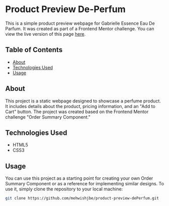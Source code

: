 # Product Preview De-Perfum

This is a simple product preview webpage for Gabrielle Essence Eau De Parfum. It was created as part of a Frontend Mentor challenge. You can view the live version of this page [here](https://mehwishjbe.github.io/product-preview-dePerfum/).

## Table of Contents

- [About](#about)
- [Technologies Used](#technologies-used)
- [Usage](#usage)

## About

This project is a static webpage designed to showcase a perfume product. It includes details about the product, pricing information, and an "Add to Cart" button. The project was created based on the Frontend Mentor challenge "Order Summary Component."

## Technologies Used

- HTML5
- CSS3

## Usage

You can use this project as a starting point for creating your own Order Summary Component or as a reference for implementing similar designs. To use it, simply clone the repository to your local machine:

```bash
git clone https://github.com/mehwishjbe/product-preview-dePerfum.git
